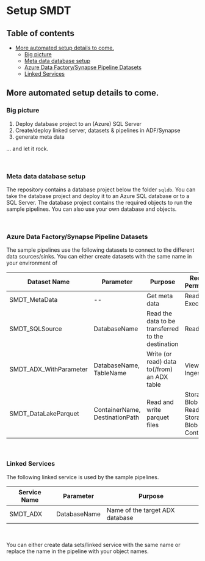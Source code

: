 # Setup SMDT


## Table of contents

- [More automated setup details to come.](#more-automated-setup-details-to-come)
  - [Big picture](#big-picture)
  - [Meta data database setup](#meta-data-database-setup)
  - [Azure Data Factory/Synapse Pipeline Datasets](#azure-data-factorysynapse-pipeline-datasets)
  - [Linked Services](#linked-services)



## More automated setup details to come.

### Big picture

1. Deploy database project to an (Azure) SQL Server
2. Create/deploy linked server, datasets & pipelines in ADF/Synapse 
3. generate meta data 

... and let it rock.

<br>

### Meta data database setup

The repository contains a database project below the folder `sqldb`. You can take the database project and deploy it to an Azure SQL database or to a SQL Server. The database project contains the required objects to run the sample pipelines. You can also use your own database and objects. 

<br>

### Azure Data Factory/Synapse Pipeline Datasets

The sample pipelines use the following datasets to connect to the different data sources/sinks. You can either create datasets with the same name in your environment of 

| Dataset Name | Parameter | Purpose | Required Permissions |
| ------------ | --------- | ------- | -------------------- |
| SMDT_MetaData | -- | Get meta data | Read, Write, Execute |
| SMDT_SQLSource | DatabaseName | Read the data to be transferred to the destination | Read |
| SMDT_ADX_WithParameter | DatabaseName, TableName | Write (or read) data to(/from) an ADX table | Viewer, Ingestor |
| SMDT_DataLakeParquet | ContainerName, DestinationPath | Read and write parquet files | Storage Blob Data Reader, Storage Blob Data Contributor |

<br>

### Linked Services

The following linked service is used by the sample pipelines.

| Service Name | Parameter | Purpose |
| ------------ | --------- | ------- |
| SMDT_ADX | DatabaseName | Name of the target ADX database |

<br>

You can either create data sets/linked service with the same name or replace the name in the pipeline with your object names.

<br>


